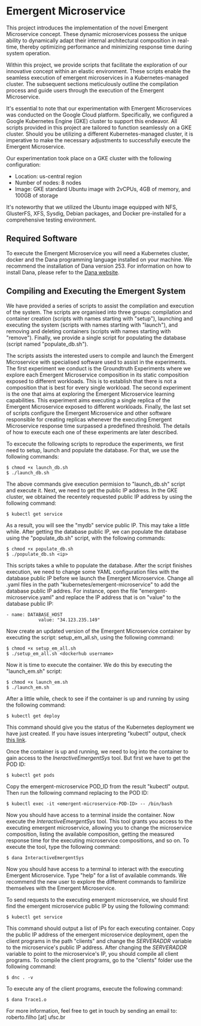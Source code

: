 # Emergent Microservice

This project introduces the implementation of the novel Emergent Microservice concept. These dynamic microservices possess the unique ability to dynamically adapt their internal architectural composition in real-time, thereby optimizing performance and minimizing response time during system operation.

Within this project, we provide scripts that facilitate the exploration of our innovative concept within an elastic environment. These scripts enable the seamless execution of emergent microservices in a Kubernetes-managed cluster. The subsequent sections meticulously outline the compilation process and guide users through the execution of the Emergent Microservice.

It's essential to note that our experimentation with Emergent Microservices was conducted on the Google Cloud platform. Specifically, we configured a Google Kubernetes Engine (GKE) cluster to support this endeavor. All scripts provided in this project are tailored to function seamlessly on a GKE cluster. Should you be utilizing a different Kubernetes-managed cluster, it is imperative to make the necessary adjustments to successfully execute the Emergent Microservice.

Our experimentation took place on a GKE cluster with the following configuration:

- Location: us-central region
- Number of nodes: 8 nodes
- Image: GKE standard Ubuntu image with 2vCPUs, 4GB of memory, and 100GB of storage

It's noteworthy that we utilized the Ubuntu image equipped with NFS, GlusterFS, XFS, Sysdig, Debian packages, and Docker pre-installed for a comprehensive testing environment.

## Required Software

To execute the Emergent Microservice you will need a Kubernetes cluster, docker and the Dana programming language installed on your machine. We recommend the installation of Dana version 253. For information on how to install Dana, please refer to the [Dana website](https://projectdana.com).

## Compiling and Executing the Emergent System

We have provided a series of scripts to assist the compilation and execution of the system. The scripts are organised into three groups: compilation and container creation (scripts with names starting with "setup"), launching and executing the system (scripts with names starting with "launch"), and removing and deleting containers (scripts with names starting with "remove"). Finally, we provide a single script for populating the database (script named "populate_db.sh").

The scripts assists the interested users to compile and launch the Emergent Microservice with specialised software used to assist in the experiments. The first experiment we conduct is the Groundtruth Experiments where we explore each Emergent Microservice composition in its static composition exposed to different workloads. This is to establish that there is not a composition that is best for every single workload. The second experiment is the one that aims at exploring the Emergent Microservice learning capabilities. This experiment aims executing a single replica of the Emergent Microservice exposed to different workloads. Finally, the last set of scripts configure the Emergent Microservice and other software responsible for creating replicas whenever the executing Emergent Microservice response time surpassed a predefined threshold. The details of how to execute each one of these experiments are later described.

To excecute the following scripts to reproduce the experiments, we first need to setup, launch and populate the database. For that, we use the following commands:

```
$ chmod +x launch_db.sh
$ ./launch_db.sh
```

The above commands give execution permision to "launch_db.sh" script and execute it. Next, we need to get the public IP address. In the GKE cluster, we obtained the recentely requested public IP address by using the following command:

```
$ kubectl get service
```

As a result, you will see the "mydb" service public IP. This may take a little while. After getting the database public IP, we can populate the database using the "populate_db.sh" script, with the    following commands:

```
$ chmod +x populate_db.sh
$ ./populate_db.sh <ip>
```

This scripts takes a while to populate the database. After the script finishes execution, we need to change some YAML configuration files with the database public IP before we launch the Emergent Microservice. Change all .yaml files in the path "kubernetes/emergent-microservice" to add the database public IP addres. For instance, open the file "emergent-microservice.yaml" and replace the IP address that is on "value" to the database public IP:  

```
- name: DATABASE_HOST
            value: "34.123.235.149"
```

Now create an updated version of the Emergent Microservice container by executing the script: setup_em_all.sh, using the following command:

```
$ chmod +x setup_em_all.sh
$ ./setup_em_all.sh <dockerhub username>
```

Now it is time to execute the container. We do this by executing the "launch_em.sh" script:

```
$ chmod +x launch_em.sh
$ ./launch_em.sh
```

After a little while, check to see if the container is up and running by using the following command:

```
$ kubectl get deploy
```

This command should give you the status of the Kubernetes deployment we have just created. If you have issues interpreting "kubectl" output, check [this link](https://kubernetes.io/docs/reference/kubectl/).

Once the container is up and running, we need to log into the container to gain access to the _IneractiveEmergentSys_ tool. But first we have to get the POD ID:

```
$ kubectl get pods
```

Copy the emergent-microservice POD_ID from the result "kubectl" output. Then run the following command replacing <emergent-microservice-POD-ID> to the POD ID:

```
$ kubectl exec -it <emergent-microservice-POD-ID> -- /bin/bash 
```

Now you should have access to a terminal inside the container. Now execute the _InteractiveEmergentSys_ tool. This tool grants you access to the executing emergent microservice, allowing you to change the microservice composition, listing the available composition, getting the measured response time for the executing microservice compositions, and so on. To execute the tool, type the following command:

```
$ dana InteractiveEmergentSys
```

Now you should have access to a terminal to interact with the executing Emergent Microservice. Type "help" for a list of available commands. We recommend the new user to explore the different commands to familirize themselves with the Emergent Microservice. 

To send requests to the executing emergent microservice, we should first find the emergent microservice public IP by using the following command:

```
$ kubectl get service
```

This command should output a list of IPs for each executing container. Copy the public IP address of the emergent microservice deployment, open the client programs in the path "clients" and change the _SERVERADDR_ variable to the microservice's public IP address. After changing the _SERVERADDR_ variable to point to the microservice's IP, you should compile all client programs. To compile the client programs, go to the "clients" folder  use the following command:

```
$ dnc . -v
```

To execute any of the client programs, execute the following command:

```
$ dana Trace1.o
```

For more information, feel free to get in touch by sending an email to: roberto.filho [at] ufsc.br